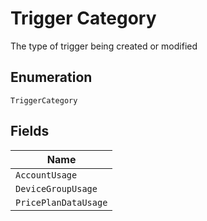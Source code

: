 
# Trigger Category

The type of trigger being created or modified

## Enumeration

`TriggerCategory`

## Fields

| Name |
|  --- |
| `AccountUsage` |
| `DeviceGroupUsage` |
| `PricePlanDataUsage` |

